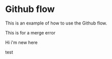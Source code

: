 # Github flow

This is an example of how to use the Github flow.

This is for a merge error

Hi i'm new here

test 